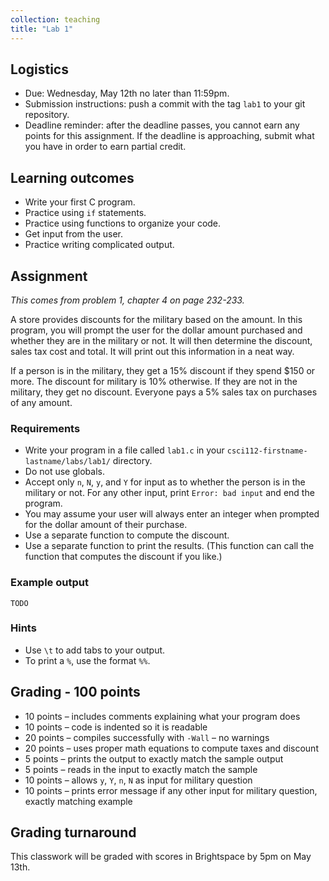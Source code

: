 ```yaml
---
collection: teaching
title: "Lab 1"
---
```


## Logistics
* Due: Wednesday, May 12th no later than 11:59pm.
* Submission instructions: push a commit with the tag `lab1` to your git
	repository.
* Deadline reminder: after the deadline passes, you cannot earn any points for
	this assignment. If the deadline is approaching, submit what you have in
	order to earn partial credit.

## Learning outcomes
* Write your first C program.
* Practice using `if` statements.
* Practice using functions to organize your code.
* Get input from the user.
* Practice writing complicated output.

## Assignment

*This comes from problem 1, chapter 4 on page 232-233.*

A store provides discounts for the military based on the amount.
In this program, you will prompt the user for the dollar amount purchased and whether they are in the military or not.
It will then determine the discount, sales tax cost and total.
It will print out this information in a neat way.

If a person is in the military, they get a 15% discount if they spend $150 or more.
The discount for military is 10% otherwise.
If they are not in the military, they get no discount. Everyone pays a 5% sales
tax on purchases of any amount.

### Requirements
* Write your program in a file called `lab1.c` in your
	`csci112-firstname-lastname/labs/lab1/` directory.
* Do not use globals.
* Accept only `n`, `N`, `y`, and `Y` for input as to whether the person is in
	the military or not. For any other input, print `Error: bad input` and end
	the program.
* You may assume your user will always enter an integer when prompted for the
	dollar amount of their purchase.
* Use a separate function to compute the discount.
* Use a separate function to print the results. (This function can call the
	function that computes the discount if you like.)

### Example output
```
TODO
```

### Hints
* Use `\t` to add tabs to your output.
* To print a `%`, use the format `%%`.

## Grading - 100 points
* 10 points – includes comments explaining what your program does
* 10 points – code is indented so it is readable
* 20 points – compiles successfully with `-Wall` – no warnings
* 20 points – uses proper math equations to compute taxes and discount
* 5 points – prints the output to exactly match the sample output
* 5 points – reads in the input to exactly match the sample
* 10 points – allows `y`, `Y`, `n`, `N` as input for military question
* 10 points – prints error message if any other input for military question, exactly matching example

## Grading turnaround
This classwork will be graded with scores in Brightspace by 5pm on May 13th.
